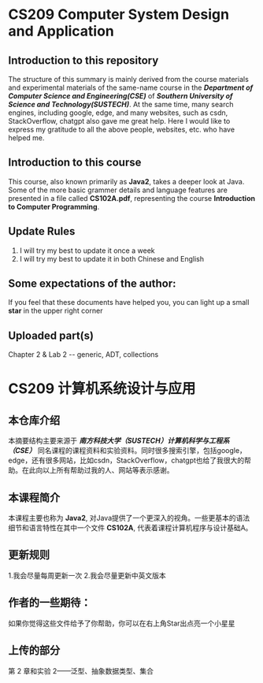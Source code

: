 # CS209 Computer System Design and Application

## Introduction to this repository
The structure of this summary is mainly derived from the course materials and experimental materials of the same-name course in the ***Department of Computer Science and Engineering(CSE)*** of ***Southern University of Science and Technology(SUSTECH)***. At the same time, many search engines, including google, edge, and many websites, such as csdn, StackOverflow, chatgpt also gave me great help. Here I would like to express my gratitude to all the above people, websites, etc. who have helped me.

## Introduction to this course
This course, also known primarily as **Java2**, takes a deeper look at Java. Some of the more basic grammer details and language features are presented in a file called **CS102A.pdf**, representing the course **Introduction to Computer Programming**.

## Update Rules
1. I will try my best to update it once a week
2. I will try my best to update it in both Chinese and English

## Some expectations of the author:
If you feel that these documents have helped you, you can light up a small **star** in the upper right corner

## Uploaded part(s)
Chapter 2 & Lab 2 -- generic, ADT, collections




# CS209 计算机系统设计与应用

## 本仓库介绍
本摘要结构主要来源于 ***南方科技大学（SUSTECH）计算机科学与工程系（CSE）*** 同名课程的课程资料和实验资料。同时很多搜索引擎，包括google，edge，还有很多网站，比如csdn，StackOverflow，chatgpt也给了我很大的帮助。在此向以上所有帮助过我的人、网站等表示感谢。

## 本课程简介
本课程主要也称为 **Java2**, 对Java提供了一个更深入的视角。一些更基本的语法细节和语言特性在其中一个文件 **CS102A**, 代表着课程计算机程序与设计基础A。

## 更新规则
1.我会尽量每周更新一次
2.我会尽量更新中英文版本

## 作者的一些期待：
如果你觉得这些文件给予了你帮助，你可以在右上角Star出点亮一个小星星

## 上传的部分
第 2 章和实验 2——泛型、抽象数据类型、集合
